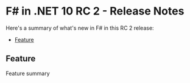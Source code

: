 # F# in .NET 10 RC 2 - Release Notes

Here's a summary of what's new in F# in this RC 2 release:

- [Feature](#feature)

## Feature

Feature summary
